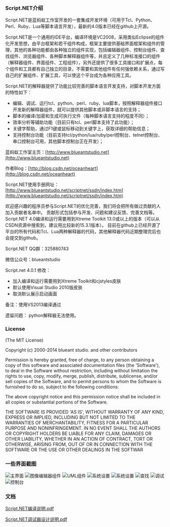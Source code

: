 ### Script.NET介绍
Script.NET是蓝蚂蚁工作室开发的一套集成开发环境（可用于Tcl、Python、Perl、Ruby、Lua等脚本语言开发），最新的4.0版本已经在github上开源。

Script.NET是一个通用的IDE平台，编译环境是VC2008，采用类似Eclipse的组件化开发思想，由平台框架和若干组件构成，框架主要提供基础界面框架和组件的管理，其他的各种功能都由各种独立的组件实现，包括编辑器组件、控制台组件、查找组件、浏览器组件、各种脚本解释器组件等，并且定义了几种标准接口的组件（解释器组件、界面组件、工程组件），另外还提供了很多工具接口和扩展点，每个组件和工具都有自己独立的目录，不需要和其他组件有任何强依赖关系，通过写自己的扩展组件、扩展工具，可以使这个平台成为各种应用工具。

Script.NET的解释器提供了功能比较完善的脚本语言开发支持，对脚本开发方面的特性如下：
- 编辑、调试、运行tcl、python、perl、ruby、lua脚本，按照解释器组件接口开发新的解释器组件，就可以提供其他脚本或非脚本语言的支持；
- 脚本的编译/加密和生成可执行文件（每种脚本语言支持的程度不同）；
- 效率分析等辅助功能（目前只有tcl、perl脚本支持了此功能）；
- 关键字帮助，通过F1键或鼠标移动到关键字上，获取详细的帮助信息；
- 支持控制台功能（目前支持tcl/python/lua/ruby/perl控制台、telnet控制台、串口控制台可用，其他脚本控制台正在开发）；

蓝蚂蚁工作室主页：[http://www.blueantstudio.net](http://www.blueantstudio.net)

作者Blog：[http://blog.csdn.net/oceanheart](http://blog.csdn.net/oceanheart)

Script.NET使用手册网址：[http://www.blueantstudio.net/scriptnet/ssdn/index.htm](http://www.blueantstudio.net/scriptnet/ssdn/index.htm)

欢迎感兴趣的程序员参与Script.NET的优化完善，我们将会把所有做过贡献的人加入贡献者名单中。 
贡献形式包括参与开发、问题和建议反馈、完善文档等。
Script.NET 4.0编译和运行需要用到Xtreme Toolkit 13.0或以上的版本（可以从CSDN资源中搜索到，建议用比较新的15.3.1版本）。
目前在github上已经开源了平台的所有代码和Tcl、Lua两种解释器的代码，其他解释器代码近期整理完后也会提交到github。

Script.NET QQ群：325880743

微信公众号：blueantstudio


Script.net 4.0.1 修改：

- 加入编译和运行需要用到Xtreme Toolkit和cjstyles皮肤
- 默认使用Visual Studio 2010版皮肤
- 取消默认展示启动画面

备注：使用VS2013编译通过

遗留问题：
python解释器无法使用。



### License

(The MIT License)

Copyright (c) 2000-2014 blueant studio. and other contributors

Permission is hereby granted, free of charge, to any person obtaining
a copy of this software and associated documentation files (the
'Software'), to deal in the Software without restriction, including
without limitation the rights to use, copy, modify, merge, publish,
distribute, sublicense, and/or sell copies of the Software, and to
permit persons to whom the Software is furnished to do so, subject to
the following conditions:

The above copyright notice and this permission notice shall be
included in all copies or substantial portions of the Software.

THE SOFTWARE IS PROVIDED 'AS IS', WITHOUT WARRANTY OF ANY KIND,
EXPRESS OR IMPLIED, INCLUDING BUT NOT LIMITED TO THE WARRANTIES OF
MERCHANTABILITY, FITNESS FOR A PARTICULAR PURPOSE AND NONINFRINGEMENT.
IN NO EVENT SHALL THE AUTHORS OR COPYRIGHT HOLDERS BE LIABLE FOR ANY
CLAIM, DAMAGES OR OTHER LIABILITY, WHETHER IN AN ACTION OF CONTRACT,
TORT OR OTHERWISE, ARISING FROM, OUT OF OR IN CONNECTION WITH THE
SOFTWARE OR THE USE OR OTHER DEALINGS IN THE SOFTWAR

### 一些界面截图
![主界面](http://www.blueantstudio.net/scriptnet/ssdn/operate/maingui.jpg)
![图像编辑器组件](http://www.blueantstudio.net/scriptnet/ssdn/imagetool/owmimage.jpg)
![UML组件](http://www.blueantstudio.net/scriptnet/ssdn/uml/umleditor.jpg)
![系统设置](http://www.blueantstudio.net/scriptnet/ssdn/operate/editerconf.jpg)
![系统设置](http://www.blueantstudio.net/scriptnet/ssdn/operate/outputset.jpg)
![查找](http://www.blueantstudio.net/scriptnet/ssdn/operate/output_search.jpg)
![调试](http://www.blueantstudio.net/scriptnet/ssdn/operate/debugvartip.jpg)
![控制台](http://www.blueantstudio.net/scriptnet/ssdn/terminal/term_python.jpg)

### 文档
[Script.NET编译说明.pdf](http://www.blueantstudio.net/scriptnet/opensource/Script.NET%20%E7%BC%96%E8%AF%91%E8%AF%B4%E6%98%8E.pdf)

[Script.NET调试器设计说明.pdf](http://www.blueantstudio.net/scriptnet/opensource/Script.NET%20%E8%B0%83%E8%AF%95%E5%99%A8%E8%AE%BE%E8%AE%A1%E8%AF%B4%E6%98%8E.pdf)
